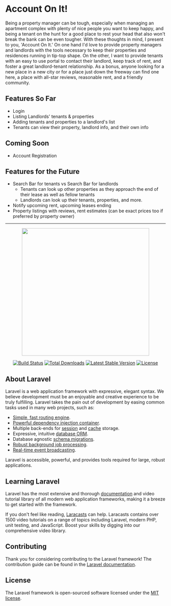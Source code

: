 # Account On It!

Being a property manager can be tough, especially when managing an apartment complex with plenty of nice people you want to keep happy,
and being a tenant on the hunt for a good place to rest your head that also won't break the bank can be even tougher. With these thoughts
in mind, I present to you, 'Account On It.' On one hand I'd love to provide property managers and landlords with the tools necessary
to keep their properties and residences running in tip-top shape. On the other, I want to provide tenants with an easy to use portal
to contact their landlord, keep track of rent, and foster a great landlord-tenant relationship. As a bonus, anyone looking for a new place
in a new city or for a place just down the freeway can find one here, a place with all-star reviews, reasonable rent, and a friendly community.

## Features So Far

-   Login
-   Listing Landlords' tenants & properties
-   Adding tenants and properties to a landlord's list
-   Tenants can view their property, landlord info, and their own info

## Coming Soon

-   Account Registration

## Features for the Future

-   Search Bar for tenants vs Search Bar for landlords
    -   Tenants can look up other properties as they approach the end of their lease as well as fellow tenants
    -   Landlords can look up their tenants, properties, and more.
-   Notify upcoming rent, upcoming leases ending
-   Property listings with reviews, rent estimates (can be exact prices too if preferred by property owner)

---

<p align="center"><img src="https://res.cloudinary.com/dtfbvvkyp/image/upload/v1566331377/laravel-logolockup-cmyk-red.svg" width="400"></p>

<p align="center">
<a href="https://travis-ci.org/laravel/framework"><img src="https://travis-ci.org/laravel/framework.svg" alt="Build Status"></a>
<a href="https://packagist.org/packages/laravel/framework"><img src="https://poser.pugx.org/laravel/framework/d/total.svg" alt="Total Downloads"></a>
<a href="https://packagist.org/packages/laravel/framework"><img src="https://poser.pugx.org/laravel/framework/v/stable.svg" alt="Latest Stable Version"></a>
<a href="https://packagist.org/packages/laravel/framework"><img src="https://poser.pugx.org/laravel/framework/license.svg" alt="License"></a>
</p>

## About Laravel

Laravel is a web application framework with expressive, elegant syntax. We believe development must be an enjoyable and creative experience to be truly fulfilling. Laravel takes the pain out of development by easing common tasks used in many web projects, such as:

-   [Simple, fast routing engine](https://laravel.com/docs/routing).
-   [Powerful dependency injection container](https://laravel.com/docs/container).
-   Multiple back-ends for [session](https://laravel.com/docs/session) and [cache](https://laravel.com/docs/cache) storage.
-   Expressive, intuitive [database ORM](https://laravel.com/docs/eloquent).
-   Database agnostic [schema migrations](https://laravel.com/docs/migrations).
-   [Robust background job processing](https://laravel.com/docs/queues).
-   [Real-time event broadcasting](https://laravel.com/docs/broadcasting).

Laravel is accessible, powerful, and provides tools required for large, robust applications.

## Learning Laravel

Laravel has the most extensive and thorough [documentation](https://laravel.com/docs) and video tutorial library of all modern web application frameworks, making it a breeze to get started with the framework.

If you don't feel like reading, [Laracasts](https://laracasts.com) can help. Laracasts contains over 1500 video tutorials on a range of topics including Laravel, modern PHP, unit testing, and JavaScript. Boost your skills by digging into our comprehensive video library.

## Contributing

Thank you for considering contributing to the Laravel framework! The contribution guide can be found in the [Laravel documentation](https://laravel.com/docs/contributions).

## License

The Laravel framework is open-sourced software licensed under the [MIT license](https://opensource.org/licenses/MIT).
